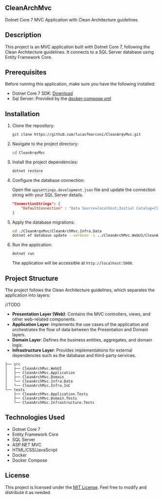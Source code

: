 ## CleanArchMvc

Dotnet Core 7 MVC Application with Clean Architecture guidelines

## Description

This project is an MVC application built with Dotnet Core 7, following the Clean Architecture guidelines. It connects to a SQL Server database using Entity Framework Core.

## Prerequisites

Before running this application, make sure you have the following installed:

- Dotnet Core 7 SDK: [Download](https://dotnet.microsoft.com/download/dotnet/7.0)
- Sql Server: Provided by the [docker-compose.yml](./docker-compose.yml)

## Installation

1. Clone the repository:

   ```bash
   git clone https://github.com/lucasfmarconi/CleanArqvMvc.git
   ```

2. Navigate to the project directory:

   ```bash
   cd CleanArqvMvc
   ```

3. Install the project dependencies:

   ```bash
   dotnet restore
   ```

4. Configure the database connection:

   Open the `appsettings.development.json` file and update the connection string with your SQL Server details.

   ```json
   "ConnectionStrings": {
       "DefaultConnection" : "Data Source=localhost;Initial Catalog=CleanArchMvc;User ID=sa;Password=Strong!106pwd;Connect Timeout=30;Encrypt=False;"
   }
   ```

5. Apply the database migrations:

   ```bash
   cd ./CleanArqvMvc/CleanArchMvc.Infra.Data
   dotnet ef database update --verbose -s ../CleanArchMvc.WebUI/CleanArchMvc.WebUI.csproj
   ```

6. Run the application:

   ```bash
   dotnet run
   ```

   The application will be accessible at `http://localhost:5000`.

## Project Structure

The project follows the Clean Architecture guidelines, which separates the application into layers:

//TODO
- **Presentation Layer (Web)**: Contains the MVC controllers, views, and other web-related components.
- **Application Layer**: Implements the use cases of the application and orchestrates the flow of data between the Presentation and Domain layers.
- **Domain Layer**: Defines the business entities, aggregates, and domain logic.
- **Infrastructure Layer**: Provides implementations for external dependencies such as the database and third-party services.

```
├── src
│   ├── CleanArchMvc.WebUI
│   ├── CleanArchMvc.Application
│   ├── CleanArchMvc.Domain
│   └── CleanArchMvc.Infra.Data
│   └── CleanArchMvc.Infra.IoC
└── tests
    ├── CleanArchMvc.Application.Tests
    ├── CleanArchMvc.Domain.Tests
    └── CleanArchMvc.Infrastructure.Tests
```

## Technologies Used

- Dotnet Core 7
- Entity Framework Core
- SQL Server
- ASP.NET MVC
- HTML/CSS/JavaScript
- Docker
- Docker Compose

## License

This project is licensed under the [MIT License](LICENSE). Feel free to modify and distribute it as needed.